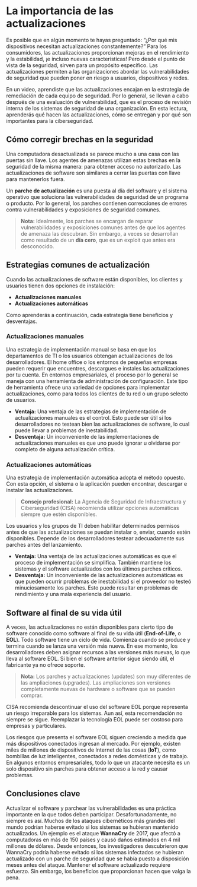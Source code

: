 # La importancia de las actualizaciones

Es posible que en algún momento te hayas preguntado: “¿Por qué mis dispositivos necesitan actualizaciones constantemente?” Para los consumidores, las actualizaciones proporcionan mejoras en el rendimiento y la estabilidad, ¡e incluso nuevas características! Pero desde el punto de vista de la seguridad, sirven para un propósito específico. Las actualizaciones permiten a las organizaciones abordar las vulnerabilidades de seguridad que pueden poner en riesgo a usuarios, dispositivos y redes.

En un video, aprendiste que las actualizaciones encajan en la estrategia de remediación de cada equipo de seguridad. Por lo general, se llevan a cabo después de una evaluación de vulnerabilidad, que es el proceso de revisión interna de los sistemas de seguridad de una organización. En esta lectura, aprenderás qué hacen las actualizaciones, cómo se entregan y por qué son importantes para la ciberseguridad.

## Cómo corregir brechas en la seguridad

Una computadora desactualizada se parece mucho a una casa con las puertas sin llave. Los agentes de amenazas utilizan estas brechas en la seguridad de la misma manera: para obtener acceso no autorizado. Las actualizaciones de software son similares a cerrar las puertas con llave para mantenerlos fuera.

Un **parche de actualización** es una puesta al día del software y el sistema operativo que soluciona las vulnerabilidades de seguridad de un programa o producto. Por lo general, los parches contienen correcciones de errores contra vulnerabilidades y exposiciones de seguridad comunes.

> **Nota:** Idealmente, los parches se encargan de reparar vulnerabilidades y exposiciones comunes antes de que los agentes de amenaza las descubran. Sin embargo, a veces se desarrollan como resultado de un **día cero**, que es un exploit que antes era desconocido.

## Estrategias comunes de actualización

Cuando las actualizaciones de software están disponibles, los clientes y usuarios tienen dos opciones de instalación:

- **Actualizaciones manuales**
- **Actualizaciones automáticas**

Como aprenderás a continuación, cada estrategia tiene beneficios y desventajas.

### Actualizaciones manuales

Una estrategia de implementación manual se basa en que los departamentos de TI o los usuarios obtengan actualizaciones de los desarrolladores. El home office o los entornos de pequeñas empresas pueden requerir que encuentres, descargues e instales las actualizaciones por tu cuenta. En entornos empresariales, el proceso por lo general se maneja con una herramienta de administración de configuración. Este tipo de herramienta ofrece una variedad de opciones para implementar actualizaciones, como para todos los clientes de tu red o un grupo selecto de usuarios.

- **Ventaja:** Una ventaja de las estrategias de implementación de actualizaciones manuales es el control. Esto puede ser útil si los desarrolladores no testean bien las actualizaciones de software, lo cual puede llevar a problemas de inestabilidad.
- **Desventaja:** Un inconveniente de las implementaciones de actualizaciones manuales es que uno puede ignorar u olvidarse por completo de alguna actualización crítica.

### Actualizaciones automáticas

Una estrategia de implementación automática adopta el método opuesto. Con esta opción, el sistema o la aplicación pueden encontrar, descargar e instalar las actualizaciones.

> **Consejo profesional:** La Agencia de Seguridad de Infraestructura y Ciberseguridad (CISA) recomienda utilizar opciones automáticas siempre que estén disponibles.

Los usuarios y los grupos de TI deben habilitar determinados permisos antes de que las actualizaciones se puedan instalar o, enviar, cuando estén disponibles. Depende de los desarrolladores testear adecuadamente sus parches antes del lanzamiento.

- **Ventaja:** Una ventaja de las actualizaciones automáticas es que el proceso de implementación se simplifica. También mantiene los sistemas y el software actualizados con los últimos parches críticos.
- **Desventaja:** Un inconveniente de las actualizaciones automáticas es que pueden ocurrir problemas de inestabilidad si el proveedor no testeó minuciosamente los parches. Esto puede resultar en problemas de rendimiento y una mala experiencia del usuario.

## Software al final de su vida útil

A veces, las actualizaciones no están disponibles para cierto tipo de software conocido como software al final de su vida útil (**End-of-Life**, o **EOL**). Todo software tiene un ciclo de vida. Comienza cuando se produce y termina cuando se lanza una versión más nueva. En ese momento, los desarrolladores deben asignar recursos a las versiones más nuevas, lo que lleva al software EOL. Si bien el software anterior sigue siendo útil, el fabricante ya no ofrece soporte.

> **Nota:** Los parches y actualizaciones (updates) son muy diferentes de las ampliaciones (upgrades). Las ampliaciones son versiones completamente nuevas de hardware o software que se pueden comprar.

CISA recomienda descontinuar el uso del software EOL porque representa un riesgo irreparable para los sistemas. Aun así, esta recomendación no siempre se sigue. Reemplazar la tecnología EOL puede ser costoso para empresas y particulares.

Los riesgos que presenta el software EOL siguen creciendo a medida que más dispositivos conectados ingresan al mercado. Por ejemplo, existen miles de millones de dispositivos de Internet de las cosas (**IoT**), como bombillas de luz inteligentes, conectados a redes domésticas y de trabajo. En algunos entornos empresariales, todo lo que un atacante necesita es un solo dispositivo sin parches para obtener acceso a la red y causar problemas.

## Conclusiones clave

Actualizar el software y parchear las vulnerabilidades es una práctica importante en la que todos deben participar. Desafortunadamente, no siempre es así. Muchos de los ataques cibernéticos más grandes del mundo podrían haberse evitado si los sistemas se hubieran mantenido actualizados. Un ejemplo es el ataque **WannaCry** de 2017, que afectó a computadoras en más de 150 países y causó daños estimados en 4 mil millones de dólares. Desde entonces, los investigadores descubrieron que WannaCry podría haberse evitado si los sistemas infectados se hubieran actualizado con un parche de seguridad que se había puesto a disposición meses antes del ataque. Mantener el software actualizado requiere esfuerzo. Sin embargo, los beneficios que proporcionan hacen que valga la pena.
